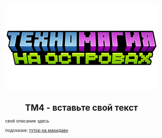 <p align="center">
  <img src="https://github.com/Ivanchela2/TechnoMagic-4/blob/main/resources/ftbquests/textures/technomagic_islands_logo.png" width="100%" height="50%" alt="logo"/>
</p>
<h1 align="center">TM4 - вставьте свой текст</h1>

своё описание здесь



подсказке: [тутор на маркдавн](https://github.com/luong-komorebi/Markdown-Tutorial)









